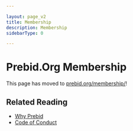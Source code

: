 ```yaml
---

layout: page_v2
title: Membership
description: Membership
sidebarType: 0

---
```

# Prebid.Org Membership

This page has moved to [prebid.org/membership/](https://prebid.org/membership/)!

## Related Reading
- [Why Prebid](https://prebid.org/why-prebid/)
- [Code of Conduct](https://prebid.org/code-of-conduct/)
